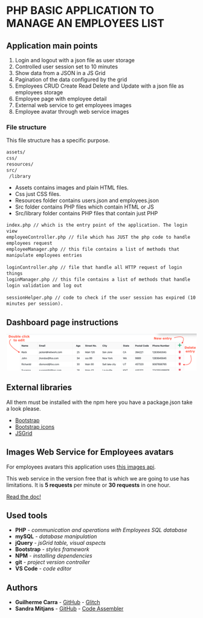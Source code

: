 
# PHP BASIC APPLICATION TO MANAGE AN EMPLOYEES LIST


## Application main points

1. Login and logout with a json file as user storage
2. Controlled user session set to 10 minutes
3. Show data from a JSON in a JS Grid
4. Pagination of the data configured by the grid
5. Employees CRUD Create Read Delete and Update with a json file as employees storage
6. Employee page  with employee detail
7. External web service to get employees images
8. Employee avatar through web service images


### File structure
This file structure has a specific purpose.

````
assets/
css/
resources/
src/
 /library
````

* Assets contains images and plain HTML files.
* Css just CSS files.
* Resources folder contains users.json and employees.json
* Src folder contains PHP files which contain HTML or JS
* Src/library folder contains PHP files that contain just PHP


```
index.php // which is the entry point of the application. The login view
employeeController.php // file which has JUST the php code to handle employees request
employeeManager.php // this file contains a list of methods that manipulate employees entries

loginController.php // file that handle all HTTP request of login things
loginManager.php // this file contains a list of methods that handle login validation and log out

sessionHelper.php // code to check if the user session has expired (10 minutes per session).
```

## Dashboard page instructions

![Dashboard instructions](assets/img/readme/dashboard.png?raw=true "Dashboard Instructions")

## External libraries

All them must be installed with the npm here you have a package.json take a look please.

* [Bootstrap](https://getbootstrap.com/)
* [Bootstrap icons](https://icons.getbootstrap.com/)
* [JSGrid](http://js-grid.com/)

## Images Web Service for Employees avatars

For employees avatars this application uses [this images api](https://uifaces.co/).


This web service in the version free that is which we are going to use has limitations. It is **5 requests** per minute or **30 requests** in one hour.

[Read the doc!](https://uifaces.co/api-docs)

## Used tools

* **PHP** *- communication and operations with Employees SQL database*
* **mySQL** *- database manipulation*
* **jQuery** *- jsGrid table, visual aspects*
* **Bootstrap** *- styles framework*
* **NPM** *- installing dependencies*
* **git** *- project version controller*
* **VS Code** *- code editor*

## Authors

* **Guilherme Carra** - [GitHub](https://github.com/GuilhermeCarra/) - [Glitch](https://glitch.com/@GuilhermeCarra/)
* **Sandra Mitjans** - [GitHub](https://github.com/sandramitjans) - [Code Assembler](https://code.assemblerschool.com/sandra-mitjans)